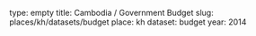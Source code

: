 type: empty
title: Cambodia / Government Budget
slug: places/kh/datasets/budget
place: kh
dataset: budget
year: 2014
